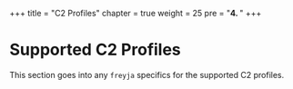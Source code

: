 +++
title = "C2 Profiles"
chapter = true
weight = 25
pre = "<b>4. </b>"
+++

# Supported C2 Profiles

This section goes into any `freyja` specifics for the supported C2 profiles.
